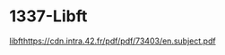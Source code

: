 # 1337-Libft
[libft](https://cdn.intra.42.fr/pdf/pdf/73403/en.subject.pdf)https://cdn.intra.42.fr/pdf/pdf/73403/en.subject.pdf
